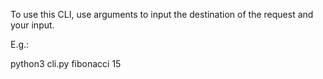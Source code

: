 To use this CLI, use arguments to input the destination of the request and your input.

E.g.:

python3 cli.py fibonacci 15
